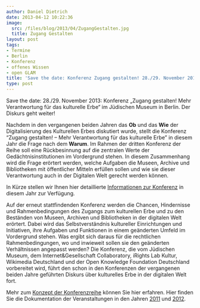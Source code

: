 ```yaml
---
author: Daniel Dietrich
date: 2013-04-12 10:22:36
image:
  src: /files/blog/2013/04/ZugangGestalten.jpg
  title: Zugang Gestalten
layout: post
tags:
- Termine
- Berlin
- Konferenz
- offenes Wissen
- open GLAM
title: 'Save the date: Konferenz Zugang gestalten! 28./29. November 2013'
type: post
---
```


Save the date: 28./29. November 2013: Konferenz „Zugang gestalten! Mehr Verantwortung für das kulturelle Erbe“ im Jüdischen Museum in Berlin. Der Diskurs geht weiter!

Nachdem in den vergangenen beiden Jahren das **Ob** und das **Wie** der Digitalisierung des Kulturellen Erbes diskutiert wurde, stellt die Konferenz “Zugang gestalten! – Mehr Verantwortung für das kulturelle Erbe” in diesem Jahr die Frage nach dem **Warum**. Im Rahmen der dritten Konferenz der Reihe soll eine Rückbesinnung auf die zentralen Werte der Gedächtnisinstitutionen im Vordergrund stehen. In diesem Zusammenhang wird die Frage erörtert werden, welche Aufgaben die Museen, Archive und Bibliotheken mit öffentlicher Mitteln erfüllen sollen und wie sie dieser Verantwortung auch in der Digitalen Welt gerecht werden können.

In Kürze stellen wir Ihnen hier detaillierte [Informationen zur Konferenz](http://www.zugang-gestalten.de/konferenz-2013/) in diesem Jahr zur Verfügung.

Auf der erneut stattfindenden Konferenz werden die Chancen, Hindernisse und Rahmenbedingungen des Zugangs zum kulturellen Erbe und zu den Beständen von Museen, Archiven und Bibliotheken in der digitalen Welt erörtert. Dabei wird das Selbstverständnis kultureller Einrichtungen und Initiativen, ihre Aufgaben und Funktionen in einem geänderten Umfeld im Vordergrund stehen. Was ergibt sich daraus für die rechtlichen Rahmenbedingungen, wo und inwieweit sollen sie den geänderten Verhältnissen angepasst werden? Die Konferenz, die vom Jüdischen Museum, dem Internet&Gesellschaft Collaboratory, iRights Lab Kultur, Wikimedia Deutschland und der Open Knowledge Foundation Deutschland vorbereitet wird, führt den schon in den Konferenzen der vergangenen beiden Jahre geführten Diskurs über kulturelles Erbe in der digitalen Welt fort.

Mehr zum [Konzept der Konferenzreihe](http://www.zugang-gestalten.de/konzept-konferenzreihe/) können Sie hier erfahren. Hier finden Sie die Dokumentation der Veranstaltungen in den Jahren [2011](http://ins-netz-gegangen.org/) und [2012](http://www.zugang-gestalten.de/dokumentation-2012/).